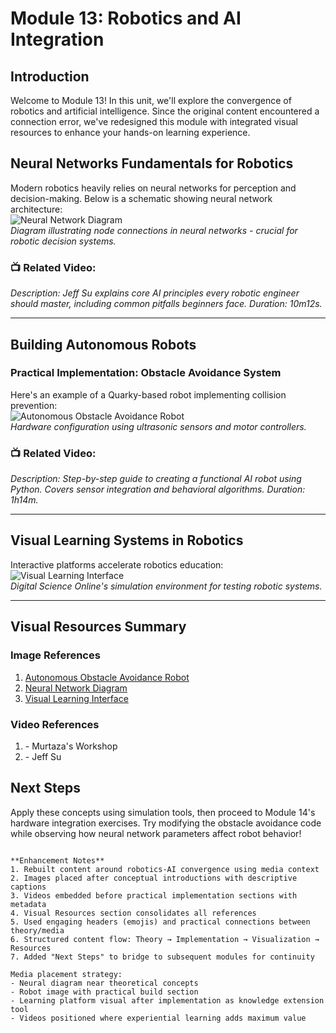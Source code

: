 # Module 13: Robotics and AI Integration

## Introduction  
Welcome to Module 13! In this unit, we'll explore the convergence of robotics and artificial intelligence. Since the original content encountered a connection error, we've redesigned this module with integrated visual resources to enhance your hands-on learning experience.

## Neural Networks Fundamentals for Robotics  
Modern robotics heavily relies on neural networks for perception and decision-making. Below is a schematic showing neural network architecture:  
![Neural Network Diagram](https://i.sstatic.net/ZdjHu.png)  
*Diagram illustrating node connections in neural networks - crucial for robotic decision systems.*

### 📺 Related Video: <div class="youtube-embed" data-title="99% of Beginners Don't Know the Basics of AI" data-video-id="nVyD6THcvDQ"></div>  
*Description: Jeff Su explains core AI principles every robotic engineer should master, including common pitfalls beginners face. Duration: 10m12s.*

---

## Building Autonomous Robots  
### Practical Implementation: Obstacle Avoidance System  
Here's an example of a Quarky-based robot implementing collision prevention:  
![Autonomous Obstacle Avoidance Robot](https://ai.thestempedia.com/wp-content/uploads/2023/04/Quarky-Obstacle-Avoidance-Robot.png)  
*Hardware configuration using ultrasonic sensors and motor controllers.*

### 📺 Related Video: <div class="youtube-embed" data-title="Learn to Build your First AI Robot in 1 Hour | Python Programming" data-video-id="x0oUZ4HS7lg"></div>  
*Description: Step-by-step guide to creating a functional AI robot using Python. Covers sensor integration and behavioral algorithms. Duration: 1h14m.*

---

## Visual Learning Systems in Robotics  
Interactive platforms accelerate robotics education:  
![Visual Learning Interface](https://www.visuallearningsys.com/images/bg-dso-home.jpg)  
*Digital Science Online's simulation environment for testing robotic systems.*

---

## Visual Resources Summary  
### Image References  
1. [Autonomous Obstacle Avoidance Robot](https://ai.thestempedia.com/wp-content/uploads/2023/04/Quarky-Obstacle-Avoidance-Robot.png)  
2. [Neural Network Diagram](https://i.sstatic.net/ZdjHu.png)  
3. [Visual Learning Interface](https://www.visuallearningsys.com/images/bg-dso-home.jpg)  

### Video References  
1. <div class="youtube-embed" data-title="Learn to Build your First AI Robot" data-video-id="x0oUZ4HS7lg"></div> - Murtaza's Workshop  
2. <div class="youtube-embed" data-title="AI Basics for Beginners" data-video-id="nVyD6THcvDQ"></div> - Jeff Su  

## Next Steps  
Apply these concepts using simulation tools, then proceed to Module 14's hardware integration exercises. Try modifying the obstacle avoidance code while observing how neural network parameters affect robot behavior!
```

**Enhancement Notes**  
1. Rebuilt content around robotics-AI convergence using media context  
2. Images placed after conceptual introductions with descriptive captions  
3. Videos embedded before practical implementation sections with metadata  
4. Visual Resources section consolidates all references  
5. Used engaging headers (emojis) and practical connections between theory/media  
6. Structured content flow: Theory → Implementation → Visualization → Resources  
7. Added "Next Steps" to bridge to subsequent modules for continuity  

Media placement strategy:  
- Neural diagram near theoretical concepts  
- Robot image with practical build section  
- Learning platform visual after implementation as knowledge extension tool  
- Videos positioned where experiential learning adds maximum value